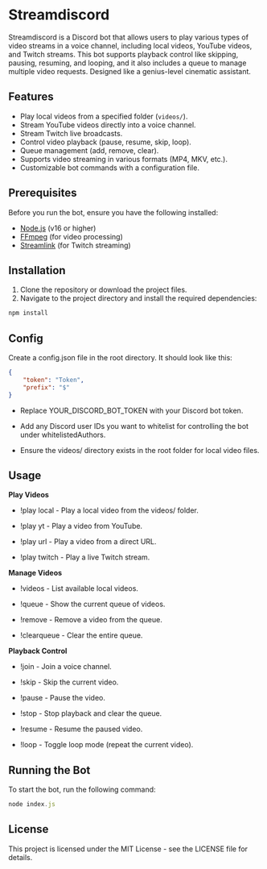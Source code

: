 # Streamdiscord

Streamdiscord is a Discord bot that allows users to play various types of video streams in a voice channel, including local videos, YouTube videos, and Twitch streams. This bot supports playback control like skipping, pausing, resuming, and looping, and it also includes a queue to manage multiple video requests.
Designed like a genius-level cinematic assistant.


## Features

- Play local videos from a specified folder (`videos/`).
- Stream YouTube videos directly into a voice channel.
- Stream Twitch live broadcasts.
- Control video playback (pause, resume, skip, loop).
- Queue management (add, remove, clear).
- Supports video streaming in various formats (MP4, MKV, etc.).
- Customizable bot commands with a configuration file.

## Prerequisites

Before you run the bot, ensure you have the following installed:

- [Node.js](https://nodejs.org/) (v16 or higher)
- [FFmpeg](https://ffmpeg.org/download.html) (for video processing)
- [Streamlink](https://streamlink.github.io/) (for Twitch streaming)

## Installation

1. Clone the repository or download the project files.
2. Navigate to the project directory and install the required dependencies:

```bash
npm install
```
## Config
Create a config.json file in the root directory. It should look like this:
```json
{
    "token": "Token",
    "prefix": "$"
}
```

- Replace YOUR_DISCORD_BOT_TOKEN with your Discord bot token.

- Add any Discord user IDs you want to whitelist for controlling the bot under whitelistedAuthors.

- Ensure the videos/ directory exists in the root folder for local video files.
## Usage 
**Play Videos**
- !play local <filename> - Play a local video from the videos/ folder.

- !play yt <YouTube URL> - Play a video from YouTube.

- !play url <direct video URL> - Play a video from a direct URL.

- !play twitch <Twitch URL> - Play a live Twitch stream.

**Manage Videos**
- !videos - List available local videos.

- !queue - Show the current queue of videos.

- !remove <index> - Remove a video from the queue.

- !clearqueue - Clear the entire queue.
  
**Playback Control**
  - !join <guildId> <channelId> - Join a voice channel.

- !skip - Skip the current video.

- !pause - Pause the video.

- !stop - Stop playback and clear the queue.

- !resume - Resume the paused video.

- !loop - Toggle loop mode (repeat the current video).

## Running the Bot
To start the bot, run the following command:
```js
node index.js
```
## License 
This project is licensed under the MIT License - see the LICENSE file for details.



